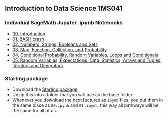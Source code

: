 ## Introduction to Data Science 1MS041

### Individual SageMath Jupyter .ipynb Notebooks

* [00. Introduction](00.md)
* [01. BASH crash](01.md)
* [02. Numbers, Strings, Booleans and Sets](02.md)
* [03. Map, Function, Collection, and Probability](03.md)
* [04. Conditional Probability, Random Variables, Loops and Conditionals](04.md)
* [05. Random Variables, Expectations, Data, Statistics, Arrays and Tuples, Iterators and Generators](05.md)

### Starting package
* Download the [Starting package](starting_package.zip)
* Unzip this into a folder that you will use as the base folder
* Whenever you download the next lectures as `ipynb` files, you put them in the same place as `00.ipynb` and `01.ipynb`, this way all pathways will be the same for all of us.
